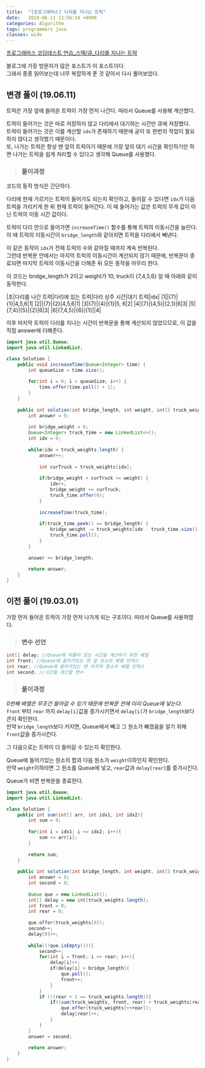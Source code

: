 ```yaml
---
title:  "[프로그래머스] 다리를 지나는 트럭"
date:   2019-06-11 13:56:24 +0900
categories: Algorithm
tags: programmers java
classes: wide
---
```


[프로그래머스 코딩테스트 연습_스택/큐_다리를 지나는 트럭](https://programmers.co.kr/learn/courses/30/lessons/42583?language=java)

블로그에 가장 방문자가 많은 포스트가 이 포스트이다.  
그래서 종종 읽어보는데 너무 복잡하게 푼 것 같아서 다시 풀어보았다.  
  
## 변경 풀이 (19.06.11)
  
트럭은 가장 앞에 들어온 트럭이 가장 먼저 나간다. 따라서 Queue를 사용해 계산했다.  
  
트럭이 들어가는 것은 따로 저장하지 않고 다리에서 대기하는 시간만 큐에 저장했다.  
트럭이 들어가는 것은 이를 계산할 `idx`가 존재하기 때문에 굳이 또 한번의 작업이 필요하지 않다고 생각했기 때문이다.  
또, 나가는 트럭은 항상 맨 앞의 트럭이기 때문에 가장 앞의 대기 시간을 확인하기만 하면 나가는 트럭을 쉽게 처리할 수 있다고 생각해 Queue를 사용했다.  

> ### 풀이과정
  
코드의 동작 방식은 간단하다.  
  
다리에 현재 가르키는 트럭이 들어가도 되는지 확인하고, 들어갈 수 있다면 `idx`가 다음 트럭을 가리키게 한 뒤 현재 트럭이 들어간다. 이 때 들어가는 값은 트럭의 무게 값이 아닌 트럭의 이동 시간 값이다.   
  
트럭이 다리 안으로 들어가면 `increaseTime()` 함수를 통해 트럭의 이동시간을 늘린다. 이 때 트럭의 이동시간이 `bridge_length`와 같아지면 트럭을 다리에서 빼낸다.  
  
이 같은 동작이 `idx`가 전체 트럭의 수와 같아질 때까지 계속 반복된다.  
그런데 반복문 안에서는 마지막 트럭의 이동시간이 계산되지 않기 때문에, 반복문이 종료되면 마지막 트럭의 이동시간을 더해준 뒤 모든 동작을 마무리 한다.  

이 코드는 bridge_length가 2이고 weight가 10, truck이 {7,4,5,6} 일 때 아래와 같이 동작한다.  
  
|초|다리를 나간 트럭|다리에 있는 트럭|다리 상주 시간|대기 트럭|idx|
|1||{7}|{1}|4,5,6|1|
|2||{7}|{2}|4,5,6|1|
|3|{7}|{4}|{1}|5, 6|2|
|4|{7}|{4,5}|{2,1}|6|3|
|5|{7,4}|{5}|{2}|6|3|
|6|{7,4,5}|{6}|{1}||4|

이후 마지막 트럭이 다리를 지나는 시간이 반복문을 통해 계산되지 않았으므로, 이 값을 직접 answer에 더해준다.  

```java
import java.util.Queue;
import java.util.LinkedList;

class Solution {
    public void increaseTime(Queue<Integer> time) {
        int queueSize = time.size();
        
        for(int i = 0; i < queueSize; i++) {
            time.offer(time.poll() + 1);
        }
    }
    
    public int solution(int bridge_length, int weight, int[] truck_weights) {
        int answer = 0;
         
        int bridge_weight = 0;
        Queue<Integer> truck_time = new LinkedList<>();
        int idx = 0;
         
        while(idx < truck_weights.length) {
            answer++;
             
            int curTruck = truck_weights[idx];
             
            if(bridge_weight + curTruck <= weight) {
                idx++;
                bridge_weight += curTruck;
                truck_time.offer(0);
            }
             
            increaseTime(truck_time);
             
            if(truck_time.peek() == bridge_length) {
                bridge_weight -= truck_weights[idx - truck_time.size()];
                truck_time.poll();
            }
        }
         
        answer += bridge_length;
         
        return answer;
    }
}
```

## 이전 풀이 (19.03.01)

가장 먼저 들어온 트럭이 가장 먼저 나가게 되는 구조이다. 따라서 Queue를 사용하였다.  

> ### 변수 선언

```java
int[] delay; //Queue에 머물러 있는 시간을 계산하기 위한 배열
int front; //Queue에 들어가있는 맨 앞 원소의 배열 인덱스
int rear; //Queue에 들어가있는 맨 마지막 원소의 배열 인덱스
int second; //시간을 계산할 변수
```

> ### 풀이과정

_0번째 배열은 무조건 들어갈 수 있기 때문에 반복문 전에 미리 Queue에 넣는다._  
`front` 부터 `rear` 까지 `delay[i]`값을 증가시키면서 `delay[i]`가 `bridge_length`보다 큰지 확인한다.  
만약 `bridge_length`보다 커지면, Queue에서 빼고 그 원소가 빠졌음을 알기 위해 `front`값을 증가시킨다.  
  
그 다음으로는 트럭이 더 들어갈 수 있는지 확인한다.  
  
Queue에 들어가있는 원소의 합과 다음 원소가 `weight`이하인지 확인한다.  
만약 `weight`이하라면 그 원소를 Queue에 넣고, `rear`값과 `delay[rear]`를 증가시킨다.
  
Queue가 비면 반복문을 종료한다.
  
```java
import java.util.Queue;
import java.util.LinkedList;

class Solution {
    public int sum(int[] arr, int idx1, int idx2){
        int sum = 0;
        
        for(int i = idx1; i <= idx2; i++){
            sum += arr[i];    
        }
        
        return sum;
    }
    
    public int solution(int bridge_length, int weight, int[] truck_weights) {
        int answer = 0;
        int second = 0;
        
        Queue que = new LinkedList();
        int[] delay = new int[truck_weights.length];
        int front = 0;
        int rear = 0;
        
        que.offer(truck_weights[0]);
        second++;
        delay[0]++;
        
        while((!que.isEmpty())){
            second++;
            for(int i = front; i <= rear; i++){
                delay[i]++;
                if(delay[i] > bridge_length){
                    que.poll();
                    front++;
                }
            }
            if (!(rear + 1 == truck_weights.length)){
                if((sum(truck_weights, front, rear) + truck_weights[rear + 1]) <= weight){
                    que.offer(truck_weights[++rear]);
                    delay[rear]++;
                }
            }
        }
        answer = second;
        
        return answer;
    }
}
```